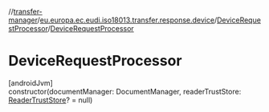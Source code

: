 //[transfer-manager](../../../index.md)/[eu.europa.ec.eudi.iso18013.transfer.response.device](../index.md)/[DeviceRequestProcessor](index.md)/[DeviceRequestProcessor](-device-request-processor.md)

# DeviceRequestProcessor

[androidJvm]\
constructor(documentManager: DocumentManager, readerTrustStore: [ReaderTrustStore](../../eu.europa.ec.eudi.iso18013.transfer.readerauth/-reader-trust-store/index.md)? = null)
